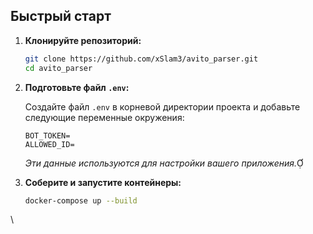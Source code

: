 ## Быстрый старт

1. **Клонируйте репозиторий:**

   ```bash
   git clone https://github.com/xSlam3/avito_parser.git
   cd avito_parser
   ```


2. **Подготовьте файл `.env`:**

   Создайте файл `.env` в корневой директории проекта и добавьте следующие переменные окружения:

   ```
   BOT_TOKEN=
   ALLOWED_ID=
   ```


   *Эти данные используются для настройки вашего приложения.*

3. **Соберите и запустите контейнеры:**

   ```bash
   docker-compose up --build
   ```
\
